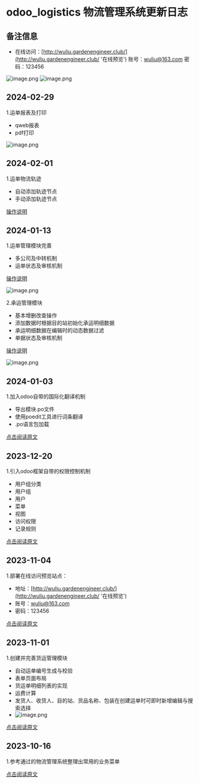 # odoo_logistics 物流管理系统更新日志

## 备注信息
- 在线访问：[http://wuliu.gardenengineer.club/](http://wuliu.gardenengineer.club/ '在线预览') 账号：wuliu@163.com 密码：123456


![image.png](static/images/QRcode.jpg)  ![image.png](static/images/tiyan.jpg)

## 2024-02-29
1.运单报表及打印

- qweb报表
- pdf打印

![image.png](static/images/report_print.gif)




## 2024-02-01
1.运单物流轨迹

- 自动添加轨迹节点
- 手动添加轨迹节点

[操作说明](http://doc.gardenengineer.club/logistic/trail.html '运单轨迹')

## 2024-01-13
1.运单管理模块完善

- 多公司及中转机制
- 运单状态及审核机制

[操作说明](http://doc.gardenengineer.club/logistic/yundan.html '运单管理')

 ![image.png](static/images/yundan.gif)

2.承运管理模块

- 基本增删改查操作
- 添加数据时根据目的站初始化承运明细数据
- 承运明细数据在编辑时的动态数据过滤
- 单据状态及审核机制

[操作说明](http://doc.gardenengineer.club/logistic/chengyun.html '承运管理')

 ![image.png](static/images/chengyun.gif)

## 2024-01-03
1.加入odoo自带的国际化翻译机制

- 导出模块.po文件
- 使用poedit工具进行词条翻译
- .po语言包加载

[点击阅读原文](https://gardenengineer.club/2024/01/international-translation/ 'Odoo16—国际化翻译')


## 2023-12-20
1.引入odoo框架自带的权限控制机制

- 用户组分类
- 用户组
- 用户
- 菜单
- 视图
- 访问权限
- 记录规则

[点击阅读原文](https://gardenengineer.club/2023/12/odoo-access-control/ 'Odoo16—权限控制')

## 2023-11-04
1.部署在线访问预览站点：

- 地址：[http://wuliu.gardenengineer.club/](http://wuliu.gardenengineer.club/ '在线预览')
- 账号：wuliu@163.com
- 密码：123456

[点击阅读原文](https://gardenengineer.club/index.php/2023/11/logistics-online-site/ '开源物流管理系统——【3】在线站点')


## 2023-11-01
1.创建并完善货运管理模块

- 自动运单编号生成与校验
- 表单页面布局
- 货运单明细列表的实现
- 运费计算
- 发货人、收货人、目的站、货品名称、包装在创建运单时可即时新增编辑与搜索选择
- ![image.png](static/images/001.gif)

[点击阅读原文](https://gardenengineer.club/index.php/2023/11/logistics-waybill-management/ '开源物流管理系统——【2】货运管理')


## 2023-10-16
1.参考通过的物流管理系统整理出常用的业务菜单

[点击阅读原文](https://gardenengineer.club/index.php/2023/10/logistics-menu-organization/ '开源物流管理系统——【1】菜单整理')




